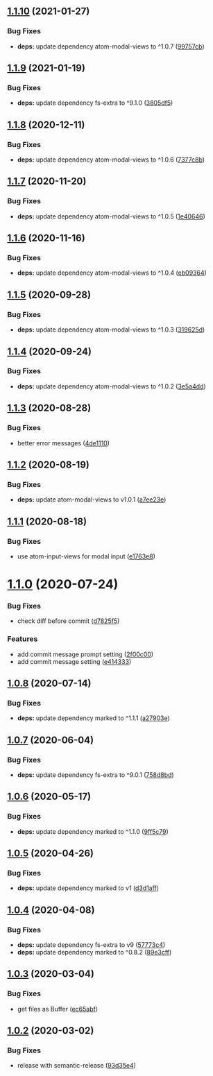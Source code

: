 ## [1.1.10](https://github.com/UziTech/sync-settings-git-location/compare/v1.1.9...v1.1.10) (2021-01-27)


### Bug Fixes

* **deps:** update dependency atom-modal-views to ^1.0.7 ([99757cb](https://github.com/UziTech/sync-settings-git-location/commit/99757cbe67f820dd8d55bf572a4e09f67300a0f3))

## [1.1.9](https://github.com/UziTech/sync-settings-git-location/compare/v1.1.8...v1.1.9) (2021-01-19)


### Bug Fixes

* **deps:** update dependency fs-extra to ^9.1.0 ([3805df5](https://github.com/UziTech/sync-settings-git-location/commit/3805df5b07cb1e1023b8db9d734452cc01233ff1))

## [1.1.8](https://github.com/UziTech/sync-settings-git-location/compare/v1.1.7...v1.1.8) (2020-12-11)


### Bug Fixes

* **deps:** update dependency atom-modal-views to ^1.0.6 ([7377c8b](https://github.com/UziTech/sync-settings-git-location/commit/7377c8b7846f7cdee96767d0edb0ad4ccb81d48b))

## [1.1.7](https://github.com/UziTech/sync-settings-git-location/compare/v1.1.6...v1.1.7) (2020-11-20)


### Bug Fixes

* **deps:** update dependency atom-modal-views to ^1.0.5 ([1e40646](https://github.com/UziTech/sync-settings-git-location/commit/1e40646509a313787efe9efce2e2b732470983ea))

## [1.1.6](https://github.com/UziTech/sync-settings-git-location/compare/v1.1.5...v1.1.6) (2020-11-16)


### Bug Fixes

* **deps:** update dependency atom-modal-views to ^1.0.4 ([eb09364](https://github.com/UziTech/sync-settings-git-location/commit/eb09364475d22d9f464ea64daf0580a85a44f898))

## [1.1.5](https://github.com/UziTech/sync-settings-git-location/compare/v1.1.4...v1.1.5) (2020-09-28)


### Bug Fixes

* **deps:** update dependency atom-modal-views to ^1.0.3 ([319625d](https://github.com/UziTech/sync-settings-git-location/commit/319625d335ffa0d501a00c57f949ad67bd1db9ba))

## [1.1.4](https://github.com/UziTech/sync-settings-git-location/compare/v1.1.3...v1.1.4) (2020-09-24)


### Bug Fixes

* **deps:** update dependency atom-modal-views to ^1.0.2 ([3e5a4dd](https://github.com/UziTech/sync-settings-git-location/commit/3e5a4dd2247ba3684e2144b753cc405e3e69895d))

## [1.1.3](https://github.com/UziTech/sync-settings-git-location/compare/v1.1.2...v1.1.3) (2020-08-28)


### Bug Fixes

* better error messages ([4de1110](https://github.com/UziTech/sync-settings-git-location/commit/4de11101701b856eaf7f7eb55f4483d1fe8a50e8))

## [1.1.2](https://github.com/UziTech/sync-settings-git-location/compare/v1.1.1...v1.1.2) (2020-08-19)


### Bug Fixes

* **deps:** update atom-modal-views to v1.0.1 ([a7ee23e](https://github.com/UziTech/sync-settings-git-location/commit/a7ee23e7f3eb943d612b45c7a97db24fe6cc0140))

## [1.1.1](https://github.com/UziTech/sync-settings-git-location/compare/v1.1.0...v1.1.1) (2020-08-18)


### Bug Fixes

* use atom-input-views for modal input ([e1763e8](https://github.com/UziTech/sync-settings-git-location/commit/e1763e8320364c80ac1351f772803f315f069a4c))

# [1.1.0](https://github.com/UziTech/sync-settings-git-location/compare/v1.0.8...v1.1.0) (2020-07-24)


### Bug Fixes

* check diff before commit ([d7825f5](https://github.com/UziTech/sync-settings-git-location/commit/d7825f5606b20ee6a78e5c1666c9a0e61129d82f))


### Features

* add commit message prompt setting ([2f00c00](https://github.com/UziTech/sync-settings-git-location/commit/2f00c00576e7d02538cefeff5c48d037bd78fdcd))
* add commit message setting ([e414333](https://github.com/UziTech/sync-settings-git-location/commit/e4143338cca43527405bb08bea3d1bed4a90d66b))

## [1.0.8](https://github.com/UziTech/sync-settings-git-location/compare/v1.0.7...v1.0.8) (2020-07-14)


### Bug Fixes

* **deps:** update dependency marked to ^1.1.1 ([a27903e](https://github.com/UziTech/sync-settings-git-location/commit/a27903ee6405f26517bae2ae5d67a06a5639072f))

## [1.0.7](https://github.com/UziTech/sync-settings-git-location/compare/v1.0.6...v1.0.7) (2020-06-04)


### Bug Fixes

* **deps:** update dependency fs-extra to ^9.0.1 ([758d8bd](https://github.com/UziTech/sync-settings-git-location/commit/758d8bdfb3e66226d5da4ef9fc9d6113c1abe606))

## [1.0.6](https://github.com/UziTech/sync-settings-git-location/compare/v1.0.5...v1.0.6) (2020-05-17)


### Bug Fixes

* **deps:** update dependency marked to ^1.1.0 ([9ff5c79](https://github.com/UziTech/sync-settings-git-location/commit/9ff5c79ff3be2d24678a2ac7ab9e7b4e9255e06f))

## [1.0.5](https://github.com/UziTech/sync-settings-git-location/compare/v1.0.4...v1.0.5) (2020-04-26)


### Bug Fixes

* **deps:** update dependency marked to v1 ([d3d1aff](https://github.com/UziTech/sync-settings-git-location/commit/d3d1aff0458289a34700ddd8fab6f0e5ffd10610))

## [1.0.4](https://github.com/UziTech/sync-settings-git-location/compare/v1.0.3...v1.0.4) (2020-04-08)


### Bug Fixes

* **deps:** update dependency fs-extra to v9 ([57773c4](https://github.com/UziTech/sync-settings-git-location/commit/57773c45607781ca1071374f54c0212adc0333d7))
* **deps:** update dependency marked to ^0.8.2 ([89e3cff](https://github.com/UziTech/sync-settings-git-location/commit/89e3cff84ef648502bc576a55bc7ef253cd23e47))

## [1.0.3](https://github.com/UziTech/sync-settings-git-location/compare/v1.0.2...v1.0.3) (2020-03-04)


### Bug Fixes

* get files as Buffer ([ec65abf](https://github.com/UziTech/sync-settings-git-location/commit/ec65abfa0150ae1e11cfe4136d3ff469d55987c5))

## [1.0.2](https://github.com/UziTech/sync-settings-git-location/compare/v1.0.1...v1.0.2) (2020-03-02)


### Bug Fixes

* release with semantic-release ([93d35e4](https://github.com/UziTech/sync-settings-git-location/commit/93d35e48dd50f5b412436897ae289c5c555c9861))
